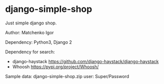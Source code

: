 # django-simple-shop
Just simple django shop.

Author: Matchenko Igor

Dependency: Python3, Django 2

Dependency for search:

* django-haystack https://github.com/django-haystack/django-haystack
* Whoosh https://pypi.org/project/Whoosh/

Sample data: django-simple-shop.zip user: Super/Password
